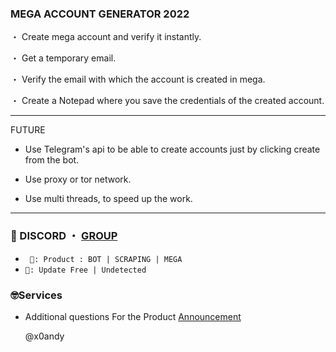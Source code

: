 ### MEGA ACCOUNT GENERATOR 2022

・ Create mega account and verify it instantly.

・ Get a temporary email.

・ Verify the email with which the account is created in mega.

・ Create a Notepad where you save the credentials of the created account.

***
FUTURE

- Use Telegram's api to be able to create accounts just by clicking create from the bot.

- Use proxy or tor network.

- Use multi threads, to speed up the work.


***
 
### 💬 DISCORD ・ [GROUP](https://discord.gg/KGUDgmhW)


* ` 🛒: Product : BOT | SCRAPING | MEGA`
* ` 📌: Update Free | Undetected `

### 🤓Services

- Additional questions For the Product [Announcement](https://github.com/andsses/Announcement)

                          
  @x0andy
